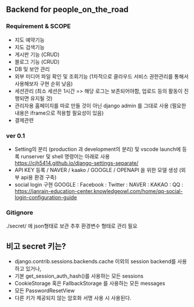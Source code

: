## Backend for people_on_the_road

### Requirement & SCOPE
- 지도 예약기능
- 지도 검색기능
- 게시판 기능 (CRUD)
- 블로그 기능 (CRUD)
- DB 및 보안 관리
- 외부 미디어 파일 확인 및 조회기능 
(1차적으로 클라우드 서비스 권한관리를 통해서 사용해보자 구현 순위 낮음)
- 세션관리 (최소 세션은 1시간 => 해당 로그는 보존되어야함, 업로드 등의 활동이 진행되면 유지될 것)
- 관리자용 홈페이지를 따로 만들 것이 아닌 django admin 를 그대로 사용
(필요한 내용은 iframe으로 적용할 필요성이 있음)
- 결제관련



### ver 0.1
- Setting의 분리 (production 과 development의 분리) 및 vscode launch에 등록 runserver 및 shell 명령어는 아래로 사용 
https://cjh5414.github.io/django-settings-separate/
- API KEY 등록 / NAVER / kaako / GOOGLE / OPENAPI 을 위한 모델 생성 (외부 api용 환경 구축)
- social login 구현
GOOGLE :
Facebook :
Twitter : 
NAVER :
KAKAO :
QQ : https://janrain-education-center.knowledgeowl.com/home/qq-social-login-configuration-guide

### Gitignore
./secret/ 에 json형태로 보관 추후 환경변수 형태로 관리 필요
## 비고 secret 키는?
- django.contrib.sessions.backends.cache 이외의 session backend를 사용하고 있거나,
- 기본 get_session_auth_hash()를 사용하는 모든 sessions
- CookieStorage 혹은 FallbackStorage 를 사용하는 모든 messages
- 모든 PasswordResetView
- 다른 키가 제공되지 않는 암호화 서명 사용 시 사용된다.

